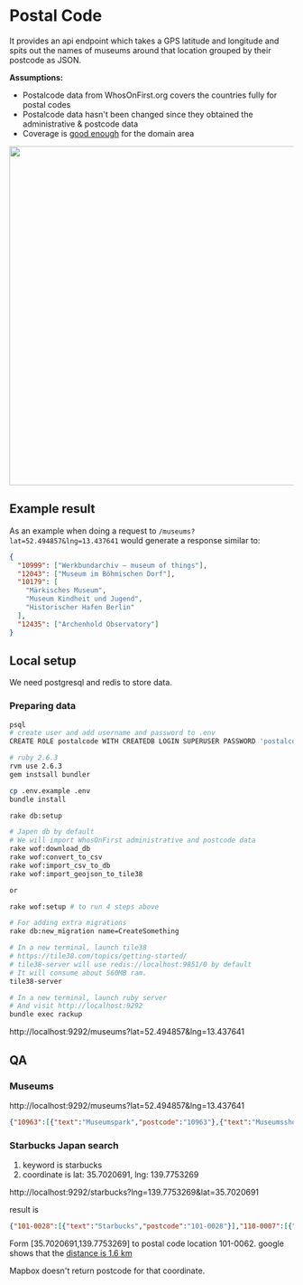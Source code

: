 # Postal Code

It provides an api endpoint which takes a GPS latitude and longitude and spits out the names of museums around that location grouped by their postcode as JSON.

**Assumptions:**

- Postalcode data from WhosOnFirst.org covers the countries fully for postal codes
- Postalcode data hasn't been changed since they obtained the administrative & postcode data
- Coverage is [good enough](https://whosonfirst.org/blog/2019/05/13/geonames/) for the domain area

<img src="https://whosonfirst.org/blog/2019/05/13/geonames/images/post-gn.png" width="600px">

## Example result

As an example when doing a request to `/museums?lat=52.494857&lng=13.437641` would generate a response similar to:

```json
{
  "10999": ["Werkbundarchiv – museum of things"],
  "12043": ["Museum im Böhmischen Dorf"],
  "10179": [
    "Märkisches Museum",
    "Museum Kindheit und Jugend",
    "Historischer Hafen Berlin"
  ],
  "12435": ["Archenhold Observatory"]
}
```

## Local setup

We need postgresql and redis to store data.

### Preparing data

```sh
psql
# create user and add username and password to .env
CREATE ROLE postalcode WITH CREATEDB LOGIN SUPERUSER PASSWORD 'postalcode';

# ruby 2.6.3
rvm use 2.6.3
gem instsall bundler

cp .env.example .env
bundle install

rake db:setup

# Japen db by default
# We will import WhosOnFirst administrative and postcode data
rake wof:download_db
rake wof:convert_to_csv
rake wof:import_csv_to_db
rake wof:import_geojson_to_tile38

or

rake wof:setup # to run 4 steps above

# For adding extra migrations
rake db:new_migration name=CreateSomething

# In a new terminal, launch tile38
# https://tile38.com/topics/getting-started/
# tile38-server will use redis://localhost:9851/0 by default
# It will consume about 560MB ram.
tile38-server

# In a new terminal, launch ruby server
# And visit http://localhost:9292
bundle exec rackup

```

http://localhost:9292/museums?lat=52.494857&lng=13.437641

## QA

### Museums

http://localhost:9292/museums?lat=52.494857&lng=13.437641

```json
{"10963":[{"text":"Museumspark","postcode":"10963"},{"text":"Museumsshop","postcode":"10963"}],"10785":[{"text":"Museumsshop","postcode":"10785"}],"12627":[{"text":"Museumswohnung Hellersdorf","postcode":"12627"}],"15562":[{"text":"Museumspark Rüdersdorf","postcode":"15562"}]}
```

### Starbucks Japan search

1. keyword is starbucks
2. coordinate is lat: 35.7020691, lng: 139.7753269

http://localhost:9292/starbucks?lng=139.7753269&lat=35.7020691

result is

```json
{"101-0028":[{"text":"Starbucks","postcode":"101-0028"}],"110-0007":[{"text":"Starbucks","postcode":"110-0007"}],"101-0045":[{"text":"Starbucks","postcode":"101-0045"}],"110-0005":[{"text":"Starbucks","postcode":"110-0005"},{"text":"Starbucks","postcode":"110-0005"}]}
```

Form [35.7020691,139.7753269] to postal code location 101-0062.
google shows that the [distance is 1.6 km](https://www.google.com/maps/dir/'35.7020691,139.7753269'/101-0062,+Japan/@35.7001605,139.7605287,15z/data=!3m1!4b1!4m12!4m11!1m3!2m2!1d139.7753269!2d35.7020691!1m5!1m1!1s0x60188c19f2e5f07d:0x3ca11e47810e362b!2m2!1d139.7632912!2d35.6992105!3e2)

Mapbox doesn't return postcode for that coordinate.